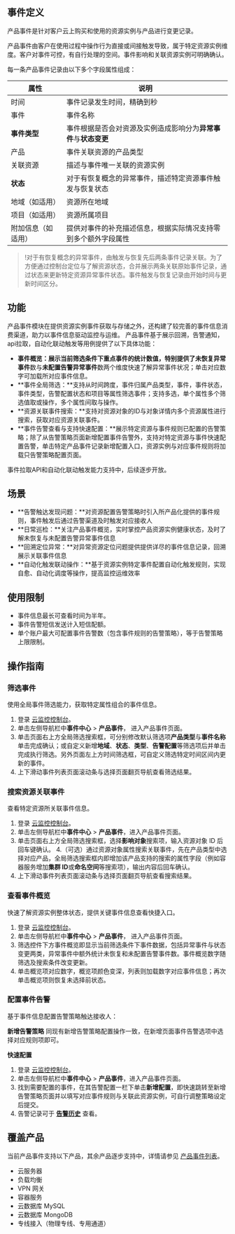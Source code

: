 

## 事件定义

产品事件是针对客户云上购买和使用的资源实例与产品进行变更记录。

产品事件由客户在使用过程中操作行为直接或间接触发导致，属于特定资源实例维度。客户对事件可控，有自行处理的空间。事件影响和关联资源实例可明确确认。

每一条产品事件记录由以下多个字段属性组成：

| 属性               | 说明                                                         |
| ------------------ | ------------------------------------------------------------ |
| 时间               | 事件记录发生时间，精确到秒                                   |
| 事件               | 事件名称                                                     |
| **事件类型**       | 事件根据是否会对资源及实例造成影响分为**异常事件**与**状态变更** |
| 产品               | 事件关联资源的产品类型                                       |
| 关联资源           | 描述与事件唯一关联的资源实例                                 |
| **状态**           | 对于有恢复概念的异常事件，描述特定资源事件触发与恢复状态     |
| 地域（如适用）     | 资源所在地域                                                 |
| 项目（如适用）     | 资源所属项目                                                 |
| 附加信息（如适用） | 提供对事件的补充描述信息，根据实际情况支持零到多个额外字段属性 |

> !对于有恢复概念的异常事件，由触发与恢复先后两条事件记录关联。为了方便通过控制台定位与了解资源状态，合并展示两条关联原始事件记录，通过状态来更新特定资源异常事件状态。事件触发与恢复记录由开始时间与更新时间区分。

## 功能

产品事件模块在提供资源实例事件获取与存储之外，还构建了较完善的事件信息消费渠道，助力以事件信息驱动监控与运维。
产品事件基于展示回溯，告警通知，api拉取，自动化联动触发等用例提供了以下具体功能：

- **事件概览：**展示当前筛选条件下重点事件的统计数值，特别提供了**未恢复异常事件**数与**未配置告警异常事件**数两个维度快速了解异常事件状况；单击对应数字可加载所对应事件信息。
- **事件全局筛选：**支持从时间跨度，事件归属产品类型，事件，事件状态，事件类型，告警配置状态和项目等属性筛选事件；支持多选，单个属性多个筛选值取或操作，多个属性间取与操作。
- **资源关联事件搜索：**支持对资源对象的ID与对象详情内多个资源属性进行搜索，获取对应资源关联事件。
- **事件告警查看与支持快速配置：**展示特定资源与事件规则已配置的告警策略；除了从告警策略页面新增配置事件告警外，支持对特定资源与事件快速配置告警，单击特定产品事件记录新增配置入口，资源实例与对应事件规则将加载只告警策略配置页面。

事件拉取API和自动化联动触发能力支持中，后续逐步开放。

## 场景

- **告警触达发现问题：**对资源配置告警策略时引入所产品化提供的事件规则，事件触发后通过告警渠道及时触发对应接收人
- **日常巡检：**关注产品事件概览，实时掌控产品资源实例健康状态，及时了解未恢复与未配置告警异常事件信息
- **回溯定位异常：**对异常资源定位问题提供提供详尽的事件信息记录，回溯展示关联事件信息
- **自动化触发联动操作：**基于资源实例特定事件配置自动化触发规则，实现自愈、自动化调度等操作，提高监控运维效率



## 使用限制

- 事件信息最长可查看时间为半年。
- 事件告警短信发送计入短信配额。
- 单个账户最大可配置事件告警数（包含事件规则的告警策略），等于告警策略上限限制。

## 操作指南

### 筛选事件

使用全局事件筛选能力，获取特定属性组合的事件信息。

1. 登录 [云监控控制台](https://console.cloud.tencent.com/monitor/overview)。
2. 单击左侧导航栏中**事件中心** > **产品事件**， 进入产品事件页面。
3. 单击页面右上方全局筛选搜索框，可分别修改默认筛选项**产品类型**与**事件名称**单击完成确认；或自定义新增**地域**、**状态**、**类型**、**告警配置**等筛选项后并单击完成执行筛选。另外页面左上方时间筛选框，可自定义筛选特定时间区间内更新的事件。
4. 上下滑动事件列表页面滚动条与选择页面翻页导航查看筛选结果。

### 搜索资源关联事件

查看特定资源所关联事件信息。

1. 登录 [云监控控制台](https://console.cloud.tencent.com/monitor/overview)。
2. 单击左侧导航栏中**事件中心** > **产品事件**，进入产品事件页面。
3. 单击页面右上方全局筛选搜索框，选择**影响对象**搜索项，输入资源对象 ID 后回车键确认。
4.（可选）通过资源对象属性搜索关联事件，先在产品类型中选择对应产品，全局筛选搜索框内即增加该产品支持的搜索的属性字段（例如容器服务增加**集群 ID**或**命名空间**等搜索项），输出内容后回车确认。
5. 上下滑动事件列表页面滚动条与选择页面翻页导航查看搜索结果。

### 查看事件概览

快速了解资源实例整体状态，提供关键事件信息查看快捷入口。

1. 登录 [云监控控制台](https://console.cloud.tencent.com/monitor/overview)。
2. 单击左侧导航栏中**事件中心** > **产品事件**， 进入产品事件页面。
3. 筛选控件下方事件概览即显示当前筛选条件下事件数据，包括异常事件与状态变更两类，异常事件中额外统计未恢复和未配置告警事件数。事件概览数字随筛选及搜索条件改变更新。
4. 单击概览项对应数字，概览项颜色变深，列表则加载数字对应事件信息；再次单击概览项则恢复未选择前状态。

### 配置事件告警

基于事件信息配置告警策略触达接收人：

**新增告警策略**
同现有新增告警策略配置操作一致，在新增页面事件告警选项中选择对应规则项即可。

**快速配置**
1. 登录 [云监控控制台](https://console.cloud.tencent.com/monitor/overview)。
2. 单击左侧导航栏中**事件中心** > **产品事件**，进入产品事件页面。
3. 找到需要配置的事件，在其告警配置一栏下单击**新增配置**，即快速跳转至新增告警策略页面并以填写对应事件规则与关联此资源实例，可自行调整策略设定后提交。
4. 告警记录可于 **[告警历史](https://console.cloud.tencent.com/monitor/alarm2/history)** 查看。

## 覆盖产品

当前产品事件支持以下产品，其余产品逐步支持中，详情请参见 [产品事件列表](https://cloud.tencent.com/document/product/248/14363)。

- 云服务器
- 负载均衡
- VPN 网关
- 容器服务
- 云数据库 MySQL
- 云数据库 MongoDB
- 专线接入（物理专线、专用通道）


